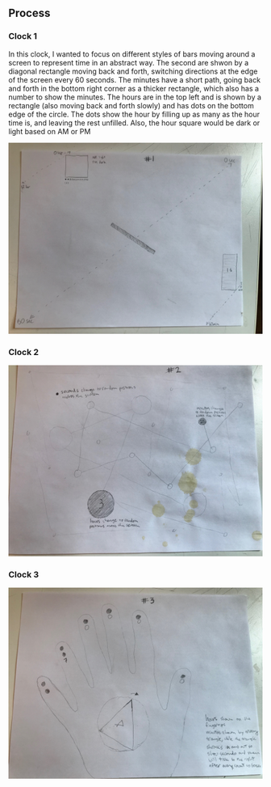 ## Process

### Clock 1
In this clock, I wanted to focus on different styles of bars moving around a screen to represent time in an abstract way. The second are shwon by a diagonal rectangle moving back and forth, switching directions at the edge of the screen every 60 seconds. The minutes have a short path, going back and forth in the bottom right corner as a thicker rectangle, which also has a number to show the minutes. The hours are in the top left and is shown by a rectangle (also moving back and forth slowly) and has dots on the bottom edge of the circle. The dots show the hour by filling up as many as the hour time is, and leaving the rest unfilled. Also, the hour square would be dark or light based on AM or PM

![alt text](https://github.com/joutwater/dvia-2019/blob/master/1.mapping-time/process/IMG-2769.JPG)

### Clock 2

![alt text](https://github.com/joutwater/dvia-2019/blob/master/1.mapping-time/process/IMG-2770.JPG)

### Clock 3

![alt text](https://github.com/joutwater/dvia-2019/blob/master/1.mapping-time/process/IMG-2771.JPG)
